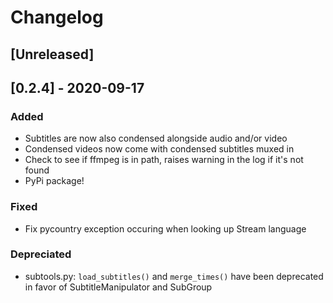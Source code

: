 # Changelog

## [Unreleased]

## [0.2.4] - 2020-09-17

### Added

 - Subtitles are now also condensed alongside audio and/or video
 - Condensed videos now come with condensed subtitles muxed in
 - Check to see if ffmpeg is in path, raises warning in the log if it's not found
 - PyPi package!

### Fixed

 - Fix pycountry exception occuring when looking up Stream language 

### Depreciated
 - subtools.py: `load_subtitles()` and `merge_times()` have been deprecated in favor of SubtitleManipulator and SubGroup

<!-- Added, Changed, Depreciated, Removed, Fixed, Security -->